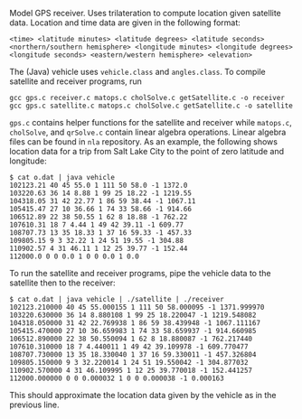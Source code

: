 Model GPS receiver. 
Uses trilateration to compute location given satellite data. 
Location and time data are given in the following format: 
```
<time> <latitude minutes> <latitude degrees> <latitude seconds> <northern/southern hemisphere> <longitude minutes> <longitude degrees> <longitude seconds> <eastern/western hemisphere> <elevation>
```
The (Java) vehicle uses `vehicle.class` and `angles.class`. 
To compile satellite and receiver programs, run
```
gcc gps.c receiver.c matops.c cholSolve.c getSatellite.c -o receiver
gcc gps.c satellite.c matops.c cholSolve.c getSatellite.c -o satellite
```
`gps.c` contains helper functions for the satellite and receiver while `matops.c`, `cholSolve`, and `qrSolve.c` contain linear algebra operations. 
Linear algebra files can be found in `nla` repository. 
As an example, the following shows location data for a trip from Salt Lake City to the point of zero latitude and longitude:
```
$ cat o.dat | java vehicle 
102123.21 40 45 55.0 1 111 50 58.0 -1 1372.0
103220.63 36 14 8.88 1 99 25 18.22 -1 1219.55
104318.05 31 42 22.77 1 86 59 38.44 -1 1067.11
105415.47 27 10 36.66 1 74 33 58.66 -1 914.66
106512.89 22 38 50.55 1 62 8 18.88 -1 762.22
107610.31 18 7 4.44 1 49 42 39.11 -1 609.77
108707.73 13 35 18.33 1 37 16 59.33 -1 457.33
109805.15 9 3 32.22 1 24 51 19.55 -1 304.88
110902.57 4 31 46.11 1 12 25 39.77 -1 152.44
112000.0 0 0 0.0 1 0 0 0.0 1 0.0
```
To run the satellite and receiver programs, pipe the vehicle data to the satellite then to the receiver:
```
$ cat o.dat | java vehicle | ./satellite | ./receiver
102123.210000 40 45 55.000155 1 111 50 58.000095 -1 1371.999970
103220.630000 36 14 8.880108 1 99 25 18.220047 -1 1219.548082
104318.050000 31 42 22.769938 1 86 59 38.439948 -1 1067.111167
105415.470000 27 10 36.659983 1 74 33 58.659937 -1 914.660985
106512.890000 22 38 50.550094 1 62 8 18.880087 -1 762.217440
107610.310000 18 7 4.440011 1 49 42 39.109978 -1 609.770477
108707.730000 13 35 18.330040 1 37 16 59.330011 -1 457.326804
109805.150000 9 3 32.220014 1 24 51 19.550042 -1 304.877032
110902.570000 4 31 46.109995 1 12 25 39.770018 -1 152.441257
112000.000000 0 0 0.000032 1 0 0 0.000038 -1 0.000163
```
This should approximate the location data given by the vehicle as in the previous line. 

